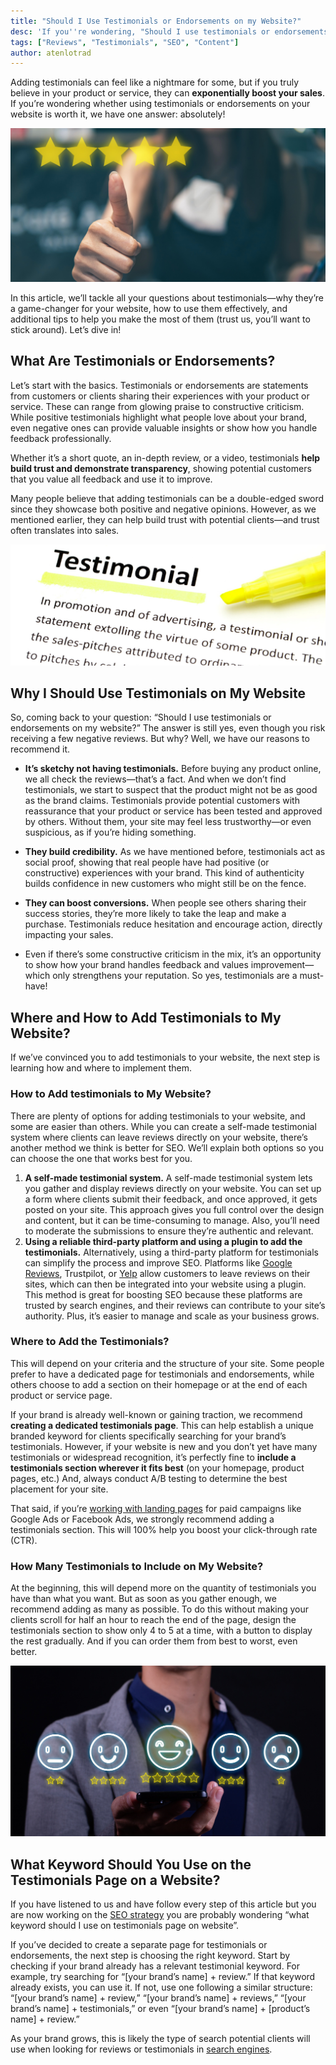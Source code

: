 ```yaml
---
title: "Should I Use Testimonials or Endorsements on my Website?"
desc: 'If you''re wondering, "Should I use testimonials or endorsements on my website?" our answer is simple: ABSOLUTELY. Check out the reasons.'
tags: ["Reviews", "Testimonials", "SEO", "Content"]
author: atenlotrad
---
```


Adding testimonials can feel like a nightmare for some, but if you truly believe in your product or service, they can **exponentially boost your sales**. If you’re wondering whether using testimonials or endorsements on your website is worth it, we have one answer: absolutely!

![Should I Use Testimonials or Endorsements on my Website?](testimonial-stars-web-company-man-win-consumer-product-scoring-business-positive-satisfac.jpg)

In this article, we’ll tackle all your questions about testimonials—why they’re a game-changer for your website, how to use them effectively, and additional tips to help you make the most of them (trust us, you’ll want to stick around). Let’s dive in!

## What Are Testimonials or Endorsements?

Let’s start with the basics. Testimonials or endorsements are statements from customers or clients sharing their experiences with your product or service. These can range from glowing praise to constructive criticism. While positive testimonials highlight what people love about your brand, even negative ones can provide valuable insights or show how you handle feedback professionally.

Whether it’s a short quote, an in-depth review, or a video, testimonials **help build trust and demonstrate transparency**, showing potential customers that you value all feedback and use it to improve.

Many people believe that adding testimonials can be a double-edged sword since they showcase both positive and negative opinions. However, as we mentioned earlier, they can help build trust with potential clients—and trust often translates into sales.

![Definition of testimonial](definition-of-testimonial.jpg)

## Why I Should Use Testimonials on My Website

So, coming back to your question: “Should I use testimonials or endorsements on my website?” The answer is still yes, even though you risk receiving a few negative reviews. But why? Well, we have our reasons to recommend it.

- **It’s sketchy not having testimonials.** Before buying any product online, we all check the reviews—that’s a fact. And when we don’t find testimonials, we start to suspect that the product might not be as good as the brand claims. Testimonials provide potential customers with reassurance that your product or service has been tested and approved by others. Without them, your site may feel less trustworthy—or even suspicious, as if you’re hiding something.
- **They build credibility.** As we have mentioned before, testimonials act as social proof, showing that real people have had positive (or constructive) experiences with your brand. This kind of authenticity builds confidence in new customers who might still be on the fence.
- **They can boost conversions.** When people see others sharing their success stories, they’re more likely to take the leap and make a purchase. Testimonials reduce hesitation and encourage action, directly impacting your sales.

- Even if there’s some constructive criticism in the mix, it’s an opportunity to show how your brand handles feedback and values improvement—which only strengthens your reputation. So yes, testimonials are a must-have!

## Where and How to Add Testimonials to My Website?

If we’ve convinced you to add testimonials to your website, the next step is learning how and where to implement them.

### How to Add testimonials to My Website?

There are plenty of options for adding testimonials to your website, and some are easier than others. While you can create a self-made testimonial system where clients can leave reviews directly on your website, there’s another method we think is better for SEO. We’ll explain both options so you can choose the one that works best for you.

1. **A self-made testimonial system.** A self-made testimonial system lets you gather and display reviews directly on your website. You can set up a form where clients submit their feedback, and once approved, it gets posted on your site. This approach gives you full control over the design and content, but it can be time-consuming to manage. Also, you’ll need to moderate the submissions to ensure they’re authentic and relevant.
2. **Using a reliable third-party platform and using a plugin to add the testimonials.** Alternatively, using a third-party platform for testimonials can simplify the process and improve SEO. Platforms like [Google Reviews](https://support.google.com/business/answer/7091?sjid=17245648693029887031-EU#zippy=%2Cmanage-respond-to-reviews), Trustpilot, or [Yelp](https://www.linkgraph.com/blog/yelp-seo/) allow customers to leave reviews on their sites, which can then be integrated into your website using a plugin. This method is great for boosting SEO because these platforms are trusted by search engines, and their reviews can contribute to your site’s authority. Plus, it’s easier to manage and scale as your business grows.

### Where to Add the Testimonials?

This will depend on your criteria and the structure of your site. Some people prefer to have a dedicated page for testimonials and endorsements, while others choose to add a section on their homepage or at the end of each product or service page.

If your brand is already well-known or gaining traction, we recommend **creating a dedicated testimonials page**. This can help establish a unique branded keyword for clients specifically searching for your brand’s testimonials. However, if your website is new and you don’t yet have many testimonials or widespread recognition, it’s perfectly fine to **include a testimonials section wherever it fits best** (on your homepage, product pages, etc.) And, always conduct A/B testing to determine the best placement for your site.

That said, if you’re [working with landing pages](/blog/key-components-persuasive-landing-page/) for paid campaigns like Google Ads or Facebook Ads, we strongly recommend adding a testimonials section. This will 100% help you boost your click-through rate (CTR).

### How Many Testimonials to Include on My Website?

At the beginning, this will depend more on the quantity of testimonials you have than what you want. But as soon as you gather enough, we recommend adding as many as possible. To do this without making your clients scroll for half an hour to reach the end of the page, design the testimonials section to show only 4 to 5 at a time, with a button to display the rest gradually. And if you can order them from best to worst, even better.

![Service Evaluation through Mobile Phone Application: Excellent User Experience. Image of the "Should I use testimonials or endorsements on my website?" article.](service-evaluation-through-mobile-phone-application-excellent-user-experience.jpg)

## What Keyword Should You Use on the Testimonials Page on a Website?

If you have listened to us and have follow every step of this article but you are now working on the [SEO strategy](/blog/seo-optimization-for-search-engines/) you are probably wondering “what keyword should I use on testimonials page on website”.

If you’ve decided to create a separate page for testimonials or endorsements, the next step is choosing the right keyword. Start by checking if your brand already has a relevant testimonial keyword. For example, try searching for “[your brand’s name] + review.” If that keyword already exists, you can use it. If not, use one following a similar structure: “[your brand’s name] + review,” “[your brand’s name] + reviews,” “[your brand’s name] + testimonials,” or even “[your brand’s name] + [product’s name] + review.”

As your brand grows, this is likely the type of search potential clients will use when looking for reviews or testimonials in [search engines](/blog/top-4-best-search-engines-of-2024/).
